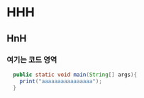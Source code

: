 # HHH
## HnH
### 여기는 코드 영역

``` java
  public static void main(String[] args){
    print("aaaaaaaaaaaaaaaa");
  }
```
